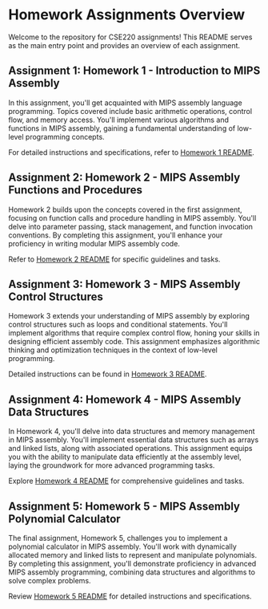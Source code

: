 # Homework Assignments Overview

Welcome to the repository for CSE220 assignments! This README serves as the main entry point and provides an overview of each assignment.

## Assignment 1: Homework 1 - Introduction to MIPS Assembly

In this assignment, you'll get acquainted with MIPS assembly language programming. Topics covered include basic arithmetic operations, control flow, and memory access. You'll implement various algorithms and functions in MIPS assembly, gaining a fundamental understanding of low-level programming concepts.

For detailed instructions and specifications, refer to [Homework 1 README](cse220-hw1/README.md).

## Assignment 2: Homework 2 - MIPS Assembly Functions and Procedures

Homework 2 builds upon the concepts covered in the first assignment, focusing on function calls and procedure handling in MIPS assembly. You'll delve into parameter passing, stack management, and function invocation conventions. By completing this assignment, you'll enhance your proficiency in writing modular MIPS assembly code.

Refer to [Homework 2 README](cse220-hw2/README.md) for specific guidelines and tasks.

## Assignment 3: Homework 3 - MIPS Assembly Control Structures

Homework 3 extends your understanding of MIPS assembly by exploring control structures such as loops and conditional statements. You'll implement algorithms that require complex control flow, honing your skills in designing efficient assembly code. This assignment emphasizes algorithmic thinking and optimization techniques in the context of low-level programming.

Detailed instructions can be found in [Homework 3 README](cse220-hw3/README.md).

## Assignment 4: Homework 4 - MIPS Assembly Data Structures

In Homework 4, you'll delve into data structures and memory management in MIPS assembly. You'll implement essential data structures such as arrays and linked lists, along with associated operations. This assignment equips you with the ability to manipulate data efficiently at the assembly level, laying the groundwork for more advanced programming tasks.

Explore [Homework 4 README](cse220-hw4/README.md) for comprehensive guidelines and tasks.

## Assignment 5: Homework 5 - MIPS Assembly Polynomial Calculator

The final assignment, Homework 5, challenges you to implement a polynomial calculator in MIPS assembly. You'll work with dynamically allocated memory and linked lists to represent and manipulate polynomials. By completing this assignment, you'll demonstrate proficiency in advanced MIPS assembly programming, combining data structures and algorithms to solve complex problems.

Review [Homework 5 README](cse220-hw5/README.md) for detailed instructions and specifications.
